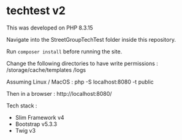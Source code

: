 # techtest v2
This was developed on PHP 8.3.15

Navigate into the StreetGroupTechTest folder inside this repository. 

Run `composer install` before running the site.

Change the following directories to have write permissions :
/storage/cache/templates
/logs

Assuming Linux / MacOS :
php -S localhost:8080 -t public

Then in a browser :
http://localhost:8080/

Tech stack :
* Slim Framework v4
* Bootstrap v5.3.3
* Twig v3

